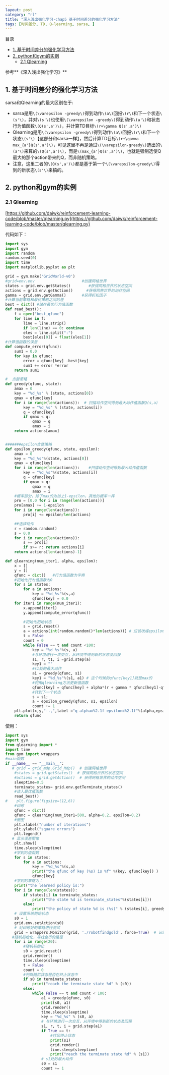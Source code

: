 ```yaml
---
layout: post
category: "rl"
title: "深入浅出强化学习-chap5 基于时间差分的强化学习方法"
tags: [时间差分, TD, Q-learning, sarsa, ]
---
```


目录

<!-- TOC -->

- [1. 基于时间差分的强化学习方法](#1-%E5%9F%BA%E4%BA%8E%E6%97%B6%E9%97%B4%E5%B7%AE%E5%88%86%E7%9A%84%E5%BC%BA%E5%8C%96%E5%AD%A6%E4%B9%A0%E6%96%B9%E6%B3%95)
- [2. python和gym的实例](#2-python%E5%92%8Cgym%E7%9A%84%E5%AE%9E%E4%BE%8B)
    - [2.1 Qlearning](#21-qlearning)

<!-- /TOC -->



参考**《深入浅出强化学习》**

## 1. 基于时间差分的强化学习方法


sarsa和Qlearning的最大区别在于:

+ sarsa是用`\(\varepsilon -greedy\)`得到动作`\(a\)`回报`\(r\)`和下一个状态`\(s'\)`，并对`\(s'\)`也使用`\(\varepsilon -greedy\)`得到动作`\(a'\)`和状态行为值函数`\(Q(s',a')\)`，并计算TD目标`\(r+\gamma Q(s',a')\)`
+ Qlearning是用`\(\varepsilon -greedy\)`得到动作`\(a\)`回报`\(r\)`和下一个状态`\(s'\)`【这部分和sarsa一样】，然后计算TD目标`\(r+\gamma max_{a'}Q(s',a')\)`，可见这里不再是通过`\(\varepsilon-greedy\)`选出的`\(a'\)`来算的`\(Q(s',a')\)`，而是`\(max_{a'}Q(s',a')\)`，也就是强制选使Q最大的那个action带来的Q，而非随机策略。
+ 注意，这里二者的`\(Q(s',a')\)`都是基于第一个`\(\varepsilon-greedy\)`得到的新状态`\(s'\)`来搞的。

## 2. python和gym的实例

### 2.1 Qlearning

[https://github.com/daiwk/reinforcement-learning-code/blob/master/qlearning.py](https://github.com/daiwk/reinforcement-learning-code/blob/master/qlearning.py)

代码如下：

```python
import sys
import gym
import random
random.seed(0)
import time
import matplotlib.pyplot as plt

grid = gym.make('GridWorld-v0')
#grid=env.env                     #创建网格世界
states = grid.env.getStates()        #获得网格世界的状态空间
actions = grid.env.getAction()      #获得网格世界的动作空间
gamma = grid.env.getGamma()       #获得折扣因子
#计算当前策略和最优策略之间的差
best = dict() #储存最优行为值函数
def read_best():
    f = open("best_qfunc")
    for line in f:
        line = line.strip()
        if len(line) == 0: continue
        eles = line.split(":")
        best[eles[0]] = float(eles[1])
#计算值函数的误差
def compute_error(qfunc):
    sum1 = 0.0
    for key in qfunc:
        error = qfunc[key] -best[key]
        sum1 += error *error
    return sum1

#  贪婪策略
def greedy(qfunc, state):
    amax = 0
    key = "%d_%s" % (state, actions[0])
    qmax = qfunc[key]
    for i in range(len(actions)):  # 扫描动作空间得到最大动作值函数Q(s,a)
        key = "%d_%s" % (state, actions[i])
        q = qfunc[key]
        if qmax < q:
            qmax = q
            amax = i
    return actions[amax]


#######epsilon贪婪策略
def epsilon_greedy(qfunc, state, epsilon):
    amax = 0
    key = "%d_%s"%(state, actions[0])
    qmax = qfunc[key]
    for i in range(len(actions)):    #扫描动作空间得到最大动作值函数
        key = "%d_%s"%(state, actions[i])
        q = qfunc[key]
        if qmax < q:
            qmax = q
            amax = i
    #概率部分，除了max的为加上1-epsilon，其他的概率一样
    pro = [0.0 for i in range(len(actions))]
    pro[amax] += 1-epsilon
    for i in range(len(actions)):
        pro[i] += epsilon/len(actions)

    ##选择动作
    r = random.random()
    s = 0.0
    for i in range(len(actions)):
        s += pro[i]
        if s>= r: return actions[i]
    return actions[len(actions)-1]

def qlearning(num_iter1, alpha, epsilon):
    x = []
    y = []
    qfunc = dict()   #行为值函数为字典
    #初始化行为值函数为0
    for s in states:
        for a in actions:
            key = "%d_%s"%(s,a)
            qfunc[key] = 0.0
    for iter1 in range(num_iter1):
        x.append(iter1)
        y.append(compute_error(qfunc))

        #初始化初始状态
        s = grid.reset()
        a = actions[int(random.random()*len(actions))] # 应该改成epsilon-greedy?
        t = False
        count = 0
        while False == t and count <100:
            key = "%d_%s"%(s, a)
            #与环境进行一次交互，从环境中得到新的状态及回报
            s1, r, t1, i =grid.step(a)
            key1 = ""
            #s1处的最大动作
            a1 = greedy(qfunc, s1)
            key1 = "%d_%s"%(s1, a1) # 这个时候的qfunc[key1]就是max的
            #利用qlearning方法更新值函数
            qfunc[key] = qfunc[key] + alpha*(r + gamma * qfunc[key1]-qfunc[key])
            #转到下一个状态
            s = s1;
            a = epsilon_greedy(qfunc, s1, epsilon)
            count += 1
    plt.plot(x,y,"-.,",label ="q alpha=%2.1f epsilon=%2.1f"%(alpha,epsilon))
    return qfunc

```

使用：

```python
import sys
import gym
from qlearning import *
import time
from gym import wrappers
#main函数
if __name__ == "__main__":
   # grid = grid_mdp.Grid_Mdp()  # 创建网格世界
    #states = grid.getStates()  # 获得网格世界的状态空间
    #actions = grid.getAction()  # 获得网格世界的动作空间
    sleeptime=0.5
    terminate_states= grid.env.getTerminate_states()
    #读入最优值函数
    read_best()
#    plt.figure(figsize=(12,6))
    #训练
    qfunc = dict()
    qfunc = qlearning(num_iter1=500, alpha=0.2, epsilon=0.2)
    #画图
    plt.xlabel("number of iterations")
    plt.ylabel("square errors")
    plt.legend()
   # 显示误差图像
    plt.show()
    time.sleep(sleeptime)
    #学到的值函数
    for s in states:
        for a in actions:
            key = "%d_%s"%(s,a)
            print("the qfunc of key (%s) is %f" %(key, qfunc[key]) )
            qfunc[key]
    #学到的策略为：
    print("the learned policy is:")
    for i in range(len(states)):
        if states[i] in terminate_states:
            print("the state %d is terminate_states"%(states[i]))
        else:
            print("the policy of state %d is (%s)" % (states[i], greedy(qfunc, states[i])))
    # 设置系统初始状态
    s0 = 1
    grid.env.setAction(s0)
    # 对训练好的策略进行测试
    grid = wrappers.Monitor(grid, './robotfindgold', force=True)  # 记录回放动画
   #随机初始化，寻找金币的路径
    for i in range(20):
        #随机初始化
        s0 = grid.reset()
        grid.render()
        time.sleep(sleeptime)
        t = False
        count = 0
        #判断随机状态是否在终止状态中
        if s0 in terminate_states:
            print("reach the terminate state %d" % (s0))
        else:
            while False == t and count < 100:
                a1 = greedy(qfunc, s0)
                print(s0, a1)
                grid.render()
                time.sleep(sleeptime)
                key = "%d_%s" % (s0, a)
                # 与环境进行一次交互，从环境中得到新的状态及回报
                s1, r, t, i = grid.step(a1)
                if True == t:
                    #打印终止状态
                    print(s1)
                    grid.render()
                    time.sleep(sleeptime)
                    print("reach the terminate state %d" % (s1))
                # s1处的最大动作
                s0 = s1
                count += 1

```